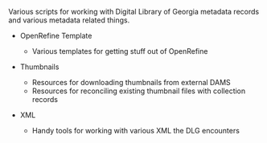 Various scripts for working with Digital Library of Georgia metadata records and various 
metadata related things.

* OpenRefine Template
  * Various templates for getting stuff out of OpenRefine

* Thumbnails
    * Resources for downloading thumbnails from external DAMS
    * Resources for reconciling existing thumbnail files with collection records
    
* XML
    * Handy tools for working with various XML the DLG encounters
  
